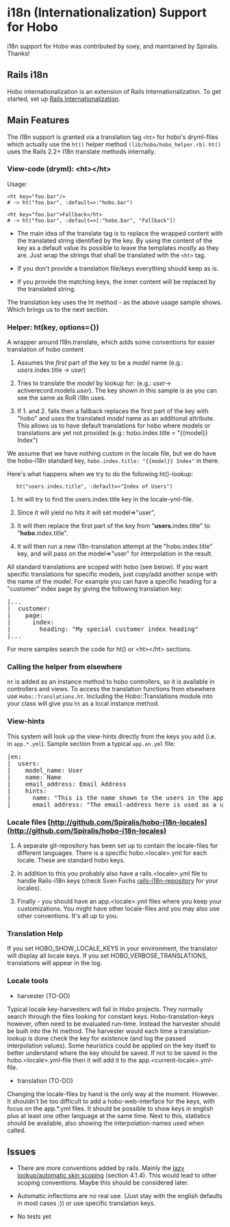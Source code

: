 # i18n (Internationalization) Support for Hobo

i18n support for Hobo was contributed by soey, and maintained by
Spiralis.  Thanks!

## Rails i18n

Hobo internationalization is an extension of Rails
Internationalization.  To get started, set up 
[Rails Internationalization](http://guides.rubyonrails.org/i18n.html).

## Main Features

The i18n support is granted via a translation tag `<ht>` for hobo's
dryml-files which actually use the `ht()` helper method
`(lib/hobo/hobo_helper.rb)`.  `ht()` uses the Rails 2.2+ I18n translate
methods internally.

### View-code (dryml): &lt;ht&gt;&lt;/ht&gt;

Usage:

    <ht key="foo.bar"/> 
    # -> ht("foo.bar", :default=>:"hobo.bar")
    
    <ht key="foo.bar">Fallback</ht> 
    # -> ht("foo.bar", :default=>[:"hobo.bar", "Fallback"])

 * The main idea of the translate tag is to replace the wrapped content with the translated string identified by the key. By using the content of the key as a default value its possible to leave the templates mostly as they are. Just wrap the strings that shall be translated with the `<ht>` tag.

 * If you don't provide a translation file/keys everything should keep as is.

 * If you provide the matching keys, the inner content will be replaced by the translated string.

The translation key uses the ht method - as the above usage sample shows. Which brings us to the next section.
 

### Helper: ht(key, options={})

A wrapper around I18n.translate, which adds some conventions for easier translation of hobo content

 1. Assumes the *first* part of the key to be a *model* name (e.g.: *users*.index.title -> *user*)

 2. Tries to translate the *model* by lookup for: (e.g.: *user*-> activerecord.models.*user*). The key shown in this sample is as you can see the same as RoR i18n uses.

 3. If 1. and 2. fails then a fallback replaces the first part of the key with "hobo" and uses the translated *model* name as an additional attribute. This allows us to have default translations for hobo where models or translations are yet not provided (e.g.: hobo.index.title = "{{model}} Index") 

We assume that we have nothing custom in the locale file, but we do have the hobo-i18n standard key, `hobo.index.title: "{{model}} Index"` in there.

Here's what happens when we try to do the following ht()-lookup:

       ht("users.index.title", :default=>"Index of Users")
 
 1. ht will try to find the users.index.title key in the locale-yml-file. 

 2. Since it will yield no hits it will set model=>"user", 

 3. It will then replace the first part of the key from "**users**.index.title" to "**hobo**.index.title".

 4. It will then run a new i18n-translation attempt at the "hobo.index.title" key, and will pass on the model=>"user" for interpolation in the result.

All standard translations are scoped with hobo (see below). If you want specific translations for specific models, just copy/add another scope with the name of the model. For example you can have a specific heading for a "customer" index page by giving the following translation key:
<pre>
|...
|  customer:
|    page:
|      index:
|        heading: "My special customer index heading"
|...
</pre>
For more samples search the code for ht() or &lt;ht&gt;&lt;/ht&gt; sections.

### Calling the helper from elsewhere

`ht` is added as an instance method to hobo controllers, so it is
available in controllers and views.   To access the translation
functions from elsewhere use `Hobo::Translations.ht`.   Including the
Hobo::Translations module into your class will give you `ht` as a
local instance method.

### View-hints

This system will look up the view-hints directly from the keys you add (i.e. in `app.*.yml`). Sample section from a typical `app.en.yml` file:
<pre>
|en:
|  users:
|    model_name: User
|    name: Name
|    email_address: Email Address
|    hints:
|      name: "This is the name shown to the users in the application. It should contain the user's full name."
|      email_address: "The email-address here is used as a user-id as well as a means of communicating with the user via email. Make sure the user has allowed mail from the host of this application." 
</pre>

### Locale files [http://github.com/Spiralis/hobo-i18n-locales](http://github.com/Spiralis/hobo-i18n-locales)

 1. A separate git-repository has been set up to contain the locale-files for different languages. There is a specific hobo.&lt;locale&gt;.yml for each locale. These are standard hobo keys. 

 2. In addition to this you probably also have a rails.&lt;locale&gt;.yml file to handle Rails-i18n keys (check Sven Fuchs [rails-i18n-repository](http://github.com/svenfuchs/rails-i18n/tree/master/rails/locale/) for your locales). 

 3. Finally - you should have an app.&lt;locale&gt;.yml files where
 you keep your customizations. You might have other locale-files and
 you may also use other conventions. It's all up to you. 

### Translation Help

If you set HOBO_SHOW_LOCALE_KEYS in your environment, the translator
will display all locale keys.  If you set HOBO_VERBOSE_TRANSLATIONS,
translations will appear in the log.

### Locale tools
  * harvester (TO-DO)

Typical locale key-harvesters will fail in Hobo projects. They normally search through the files looking for constant keys. Hobo-translation-keys however, often need to be  evaluated run-time. Instead the harvester should be built into the ht method. The harvester would each time a translation-lookup is done check the key for existence (and log the passed interpolation values). Some heuristics could be applied on the key itself to better understand where the key should be saved. If not to be saved in the hobo.&lt;locale&gt;.yml-file then it will add it to the app.&lt;current-locale&gt;.yml-file. 

  * translation (TO-DO)

Changing the locale-files by hand is the only way at the moment. However. It shouldn't be too difficult to add a hobo-web-interface for the keys, with focus on the app.*.yml files. It should be possible to show keys in english plus at least one other language at the same time. Next to this, statistics should be available, also showing the interpolation-names used when called. 


## Issues

 - There are more conventions added by rails. Mainly the [lazy lookup/automatic skin scoping](http://guides.rubyonrails.org/i18n.html) (section 4.1.4). This would lead to other scoping conventions. Maybe this should be considered later.

 - Automatic inflections are no real use. (Just stay with the english defaults in most cases ;)) or use specific translation keys.

 - No tests yet
